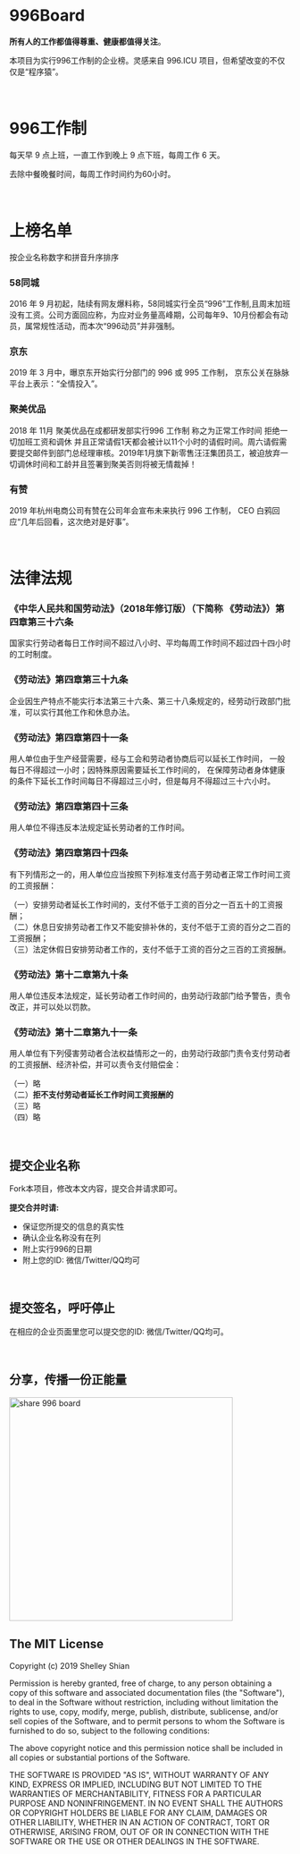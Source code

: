 # 996Board

**所有人的工作都值得尊重、健康都值得关注**。

本项目为实行996工作制的企业榜。灵感来自 996.ICU 项目，但希望改变的不仅仅是“程序猿”。

<br/>

# 996工作制

每天早 9 点上班，一直工作到晚上 9 点下班，每周工作 6 天。

去除中餐晚餐时间，每周工作时间约为60小时。


<br/>

# 上榜名单

按企业名称数字和拼音升序排序

### 58同城

2016 年 9 月初起，陆续有网友爆料称，58同城实行全员“996”工作制,且周末加班没有工资。公司方面回应称，为应对业务量高峰期，公司每年9、10月份都会有动员，属常规性活动，而本次“996动员”并非强制。

### 京东

2019 年 3 月中，曝京东开始实行分部门的 996 或 995 工作制，
京东公关在脉脉平台上表示：“全情投入”。

### 聚美优品

2018 年 11月 聚美优品在成都研发部实行996 工作制 称之为正常工作时间 拒绝一切加班工资和调休 并且正常请假1天都会被计以11个小时的请假时间。周六请假需要提交邮件到部门总经理审核。2019年1月旗下新零售汪汪集团员工，被迫放弃一切调休时间和工龄并且签署到聚美否则将被无情裁掉！

### 有赞

2019 年杭州电商公司有赞在公司年会宣布未来执行 996 工作制，
CEO 白鸦回应“几年后回看，这次绝对是好事”。

<br/>

# 法律法规

### 《中华人民共和国劳动法》（2018年修订版）（下简称 《劳动法》）第四章第三十六条

国家实行劳动者每日工作时间不超过八小时、平均每周工作时间不超过四十四小时的工时制度。  

### 《劳动法》第四章第三十九条

企业因生产特点不能实行本法第三十六条、第三十八条规定的，经劳动行政部门批准，可以实行其他工作和休息办法。  

### 《劳动法》第四章第四十一条   

用人单位由于生产经营需要，经与工会和劳动者协商后可以延长工作时间， 一般每日不得超过一小时；因特殊原因需要延长工作时间的，
在保障劳动者身体健康的条件下延长工作时间每日不得超过三小时，但是每月不得超过三十六小时。  

### 《劳动法》第四章第四十三条 

用人单位不得违反本法规定延长劳动者的工作时间。  

### 《劳动法》第四章第四十四条

有下列情形之一的，用人单位应当按照下列标准支付高于劳动者正常工作时间工资的工资报酬：  

  （一）安排劳动者延长工作时间的，支付不低于工资的百分之一百五十的工资报酬；  
  （二）休息日安排劳动者工作又不能安排补休的，支付不低于工资的百分之二百的工资报酬；  
  （三）法定休假日安排劳动者工作的，支付不低于工资的百分之三百的工资报酬。  

### 《劳动法》第十二章第九十条  

用人单位违反本法规定，延长劳动者工作时间的，由劳动行政部门给予警告，责令改正，并可以处以罚款。    

### 《劳动法》第十二章第九十一条  

用人单位有下列侵害劳动者合法权益情形之一的，由劳动行政部门责令支付劳动者的工资报酬、经济补偿，并可以责令支付赔偿金： 

  （一）略  
  （二）**拒不支付劳动者延长工作时间工资报酬的**  
  （三）略  
  （四）略  


<br/>

提交企业名称
---
Fork本项目，修改本文内容，提交合并请求即可。

__提交合并时请:__
- 保证您所提交的信息的真实性
- 确认企业名称没有在列
- 附上实行996的日期
- 附上您的ID: 微信/Twitter/QQ均可

<br/>

提交签名，呼吁停止
---
在相应的企业页面里您可以提交您的ID: 微信/Twitter/QQ均可。

<br/>

分享，传播一份正能量
---
<img src="https://github.com/fotock/996Board/blob/master/share-996board.png?raw=true" alt="share 996 board" width="400" />

<br/>

The MIT License
---

Copyright (c) 2019 Shelley Shian

Permission is hereby granted, free of charge, to any person obtaining a copy
of this software and associated documentation files (the "Software"), to deal
in the Software without restriction, including without limitation the rights
to use, copy, modify, merge, publish, distribute, sublicense, and/or sell
copies of the Software, and to permit persons to whom the Software is
furnished to do so, subject to the following conditions:

The above copyright notice and this permission notice shall be included in
all copies or substantial portions of the Software.

THE SOFTWARE IS PROVIDED "AS IS", WITHOUT WARRANTY OF ANY KIND, EXPRESS OR
IMPLIED, INCLUDING BUT NOT LIMITED TO THE WARRANTIES OF MERCHANTABILITY,
FITNESS FOR A PARTICULAR PURPOSE AND NONINFRINGEMENT. IN NO EVENT SHALL THE
AUTHORS OR COPYRIGHT HOLDERS BE LIABLE FOR ANY CLAIM, DAMAGES OR OTHER
LIABILITY, WHETHER IN AN ACTION OF CONTRACT, TORT OR OTHERWISE, ARISING FROM,
OUT OF OR IN CONNECTION WITH THE SOFTWARE OR THE USE OR OTHER DEALINGS IN
THE SOFTWARE.
